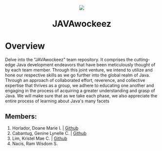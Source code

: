 <!-- markdownlint-disable MD033 -->

<h1 align = "center">
  <img src = "https://www.canva.com/folder/FAFstmDq6BY#">
<p><b>JAVAwockeez</b></p>
</h1>

# Overview

Delve into the "JAVAwockeez" team repository. It comprises the cutting-edge Java development endeavors that have been meticulously thought of by each team member. Through this joint venture, we intend to utilize and hone our respective skills as we go further into the global realm of Java. Through an approach of collaborated effort, reverence, and collective expertise that thrives as a group, we adhere to educating one another and engaging in the process of acquiring a greater understanding and grasp of Java. We will make sure that as we take each phase, we also appreciate the entire process of learning about Java's many facets

## Members: 

1. Horlador, Doane Marie I. | <a href = "https://github.com/DoaneMH">Github</a>
2. Cabantug, Genine Lynelle C. | <a href = "https://github.com/GenineLynelleCabantug">Github</a>
3. Lim, Kristel Mae C. | <a href = "https://github.com/kristelmaecasiananlim?fbclid=IwAR2mHX-pFdhgiANkMnj1MmlGek0SpzFADFEmxit6Hy7NBUFnQN6DXIUBIrQ">Github</a>
4. Nacis, Ram Wisdom S.
